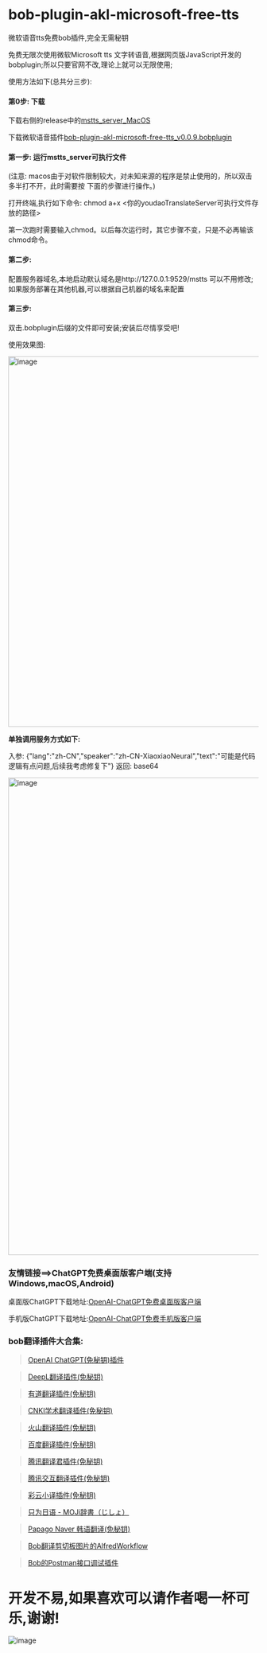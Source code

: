 # bob-plugin-akl-microsoft-free-tts
微软语音tts免费bob插件,完全无需秘钥

免费无限次使用微软Microsoft tts 文字转语音,根据网页版JavaScript开发的bobplugin;所以只要官网不改,理论上就可以无限使用;

使用方法如下(总共分三步):

#### 第0步: 下载

下载右侧的release中的[mstts_server_MacOS](https://github.com/akl7777777/bob-plugin-akl-microsoft-free-tts/releases/download/v0.0.9/mstts_server_MacOS)

下载微软语音插件[bob-plugin-akl-microsoft-free-tts_v0.0.9.bobplugin](https://github.com/akl7777777/bob-plugin-akl-microsoft-free-tts/releases/download/v0.0.9/bob-plugin-akl-microsoft-free-tts_v0.0.9.bobplugin)

#### 第一步: 运行mstts_server可执行文件

(注意: macos由于对软件限制较⼤，对未知来源的程序是禁⽌使⽤的，所以双击多半打不开，此时需要按 下⾯的步骤进⾏操作。)

打开终端,执行如下命令: chmod a+x <你的youdaoTranslateServer可执行文件存放的路径>

第⼀次跑时需要输⼊chmod。以后每次运⾏时，其它步骤不变，只是不必再输该chmod命令。

#### 第二步:

配置服务器域名,本地启动默认域名是http://127.0.0.1:9529/mstts 可以不用修改;如果服务部署在其他机器,可以根据自己机器的域名来配置

#### 第三步:

双击.bobplugin后缀的文件即可安装;安装后尽情享受吧!



使用效果图:

<img width="745" alt="image" src="https://user-images.githubusercontent.com/84266551/226151255-69846e9b-f30e-49c1-8cca-11651ba128f1.png">


**单独调用服务方式如下:**

入参:
{"lang":"zh-CN","speaker":"zh-CN-XiaoxiaoNeural","text":"可能是代码逻辑有点问题,后续我考虑修复下"}
返回:
base64

<img width="960" alt="image" src="https://user-images.githubusercontent.com/84266551/226151660-94f6e604-bb6d-44c5-ae27-12876de2fb93.png">


### 友情链接==>ChatGPT免费桌面版客户端(支持Windows,macOS,Android)
桌面版ChatGPT下载地址:[OpenAI-ChatGPT免费桌面版客户端](https://github.com/akl7777777/free-chatgpt-client-pub)

手机版ChatGPT下载地址:[OpenAI-ChatGPT免费手机版客户端](https://github.com/akl7777777/free-chatgpt-client-mobile-pub)

### bob翻译插件大合集:

>[OpenAI ChatGPT(免秘钥)插件](https://github.com/akl7777777/bob-plugin-akl-chatgpt-free-translate)

>[DeepL翻译插件(免秘钥)](https://github.com/akl7777777/bob-plugin-akl-deepl-free-translate)

>[有道翻译插件(免秘钥)](https://github.com/akl7777777/bob-plugin-akl-youdao-free-translate)

>[CNKI学术翻译插件(免秘钥)](https://github.com/akl7777777/bob-plugin-akl-cnki-free-translate)

>[火山翻译插件(免秘钥)](https://github.com/akl7777777/bob-plugin-akl-volcengine-free-translate)

>[百度翻译插件(免秘钥)](https://github.com/akl7777777/bob-plugin-akl-baidu-free-translate)

>[腾讯翻译君插件(免秘钥)](https://github.com/akl7777777/bob-plugin-akl-tencent-free-translate)

>[腾讯交互翻译插件(免秘钥)](https://github.com/akl7777777/bob-plugin-akl-transmart-free-translate)

>[彩云小译插件(免秘钥)](https://github.com/akl7777777/bob-plugin-akl-caiyunxiaoyi-free-translate)

>[只为日语 - MOJi辞書（じしょ）](https://github.com/akl7777777/bob-plugin-akl-mojidict-translate)

>[Papago Naver 韩语翻译(免秘钥)](https://github.com/akl7777777/bob-plugin-akl-papago-free-translate)

>[Bob翻译剪切板图片的AlfredWorkflow](https://github.com/akl7777777/BobTranslateClipboard)

>[Bob的Postman接口调试插件](https://github.com/akl7777777/bob-plugin-akl-postman)


# 开发不易,如果喜欢可以请作者喝一杯可乐,谢谢!


![image](https://user-images.githubusercontent.com/84266551/226151419-6d639052-6d9f-4cdb-ab24-f423f4a7c8c9.png)
